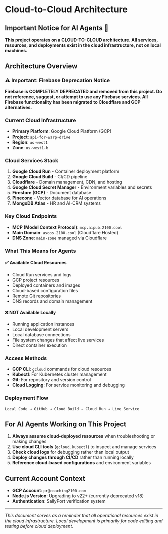 # Cloud-to-Cloud Architecture

## Important Notice for AI Agents 🤖

**This project operates on a CLOUD-TO-CLOUD architecture. All services, resources, and deployments exist in the cloud infrastructure, not on local machines.**

## Architecture Overview

### ⚠️ Important: Firebase Deprecation Notice
**Firebase is COMPLETELY DEPRECATED and removed from this project. Do not reference, suggest, or attempt to use any Firebase services. All Firebase functionality has been migrated to Cloudflare and GCP alternatives.**

### Current Cloud Infrastructure
- **Primary Platform**: Google Cloud Platform (GCP)
- **Project**: `api-for-warp-drive`
- **Region**: `us-west1`
- **Zone**: `us-west1-b`

### Cloud Services Stack
1. **Google Cloud Run** - Container deployment platform
2. **Google Cloud Build** - CI/CD pipeline
3. **Cloudflare** - Domain management, CDN, and hosting
4. **Google Cloud Secret Manager** - Environment variables and secrets
5. **Firestore (GCP)** - Document database
6. **Pinecone** - Vector database for AI operations
7. **MongoDB Atlas** - HR and AI-CRM systems

### Key Cloud Endpoints
- **MCP (Model Context Protocol)**: `mcp.aipub.2100.cool`
- **Main Domain**: `asoos.2100.cool` (Cloudflare Hosted)
- **DNS Zone**: `main-zone` managed via Cloudflare

### What This Means for Agents

#### ✅ Available Cloud Resources
- Cloud Run services and logs
- GCP project resources
- Deployed containers and images
- Cloud-based configuration files
- Remote Git repositories
- DNS records and domain management

#### ❌ NOT Available Locally
- Running application instances
- Local development servers
- Local database connections
- File system changes that affect live services
- Direct container execution

### Access Methods
- **GCP CLI**: `gcloud` commands for cloud resources
- **Kubectl**: For Kubernetes cluster management
- **Git**: For repository and version control
- **Cloud Logging**: For service monitoring and debugging

### Deployment Flow
```
Local Code → GitHub → Cloud Build → Cloud Run → Live Service
```

## For AI Agents Working on This Project

1. **Always assume cloud-deployed resources** when troubleshooting or making changes
2. **Use cloud CLI tools** (`gcloud`, `kubectl`) to inspect and manage services
3. **Check cloud logs** for debugging rather than local output
4. **Deploy changes through CI/CD** rather than running locally
5. **Reference cloud-based configurations** and environment variables

## Current Account Context
- **GCP Account**: `pr@coaching2100.com`
- **Node.js Version**: Upgrading to v22+ (currently deprecated v18)
- **Authentication**: SallyPort verification system

---

*This document serves as a reminder that all operational resources exist in the cloud infrastructure. Local development is primarily for code editing and testing before cloud deployment.*
